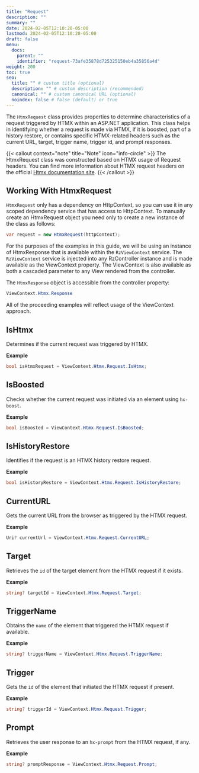 ```yaml
---
title: "Request"
description: ""
summary: ""
date: 2024-02-05T12:10:20-05:00
lastmod: 2024-02-05T12:10:20-05:00
draft: false
menu:
  docs:
    parent: ""
    identifier: "request-73afe35878d725325150eb4a35856a4d"
weight: 200
toc: true
seo:
  title: "" # custom title (optional)
  description: "" # custom description (recommended)
  canonical: "" # custom canonical URL (optional)
  noindex: false # false (default) or true
---
```

The `HtmxRequest` class provides properties to determine characteristics of a request triggered by HTMX within an ASP.NET application. This class helps in identifying whether a request is made via HTMX, if it is boosted, part of a history restore, or contains specific HTMX-related headers such as the current URL, target, trigger name, trigger id, and prompt responses.

{{< callout context="note" title="Note" icon="info-circle" >}}
The HtmxRequest class was constructed based on HTMX usage of Request headers.  You can find more information about HTMX request headers on the official [Htmx documentation site](https://htmx.org/reference/#request_headers).
{{< /callout >}}

## Working With HtmxRequest

`HtmxRequest` only has a dependency on HttpContext, so you can use it in any scoped dependency service that has access to HttpContext.  To manually create an HtmxRequest object you need only to create a new instance of the class as follows:

```csharp
var request = new HtmxRequest(httpContext);
```

For the purposes of the examples in this guide, we will be using an instance of HtmxResponse that is available within the `RzViewContext` service. The `RzViewContext` service is injected into any RzController instance and is made available as the ViewContext property.  The ViewContext is also available as both a cascaded parameter to any View rendered from the controller.

The `HtmxResponse` object is accessible from the controller property:

```csharp
ViewContext.Htmx.Response
```

All of the proceeding examples will reflect usage of the ViewContext approach.


## IsHtmx

Determines if the current request was triggered by HTMX.

**Example**

```csharp
bool isHtmxRequest = ViewContext.Htmx.Request.IsHtmx;
```

## IsBoosted

Checks whether the current request was initiated via an element using `hx-boost`.

**Example**

```csharp
bool isBoosted = ViewContext.Htmx.Request.IsBoosted;
```

## IsHistoryRestore

Identifies if the request is an HTMX history restore request.

**Example**

```csharp
bool isHistoryRestore = ViewContext.Htmx.Request.IsHistoryRestore;
```

## CurrentURL

Gets the current URL from the browser as triggered by the HTMX request.

**Example**

```csharp
Uri? currentUrl = ViewContext.Htmx.Request.CurrentURL;
```

## Target

Retrieves the `id` of the target element from the HTMX request if it exists.

**Example**

```csharp
string? targetId = ViewContext.Htmx.Request.Target;
```

## TriggerName

Obtains the `name` of the element that triggered the HTMX request if available.

**Example**

```csharp
string? triggerName = ViewContext.Htmx.Request.TriggerName;
```

## Trigger

Gets the `id` of the element that initiated the HTMX request if present.

**Example**

```csharp
string? triggerId = ViewContext.Htmx.Request.Trigger;
```

## Prompt

Retrieves the user response to an `hx-prompt` from the HTMX request, if any.

**Example**

```csharp
string? promptResponse = ViewContext.Htmx.Request.Prompt;
```
